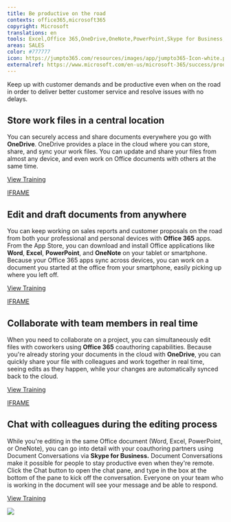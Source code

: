 ```yaml
---
title: Be productive on the road
contexts: office365,microsoft365
copyright: Microsoft
translations: en
tools: Excel,Office 365,OneDrive,OneNote,PowerPoint,Skype for Business,Word
areas: SALES
color: #777777
icon: https://jumpto365.com/resources/images/app/jumpto365-Icon-white.png
externalref: https://www.microsoft.com/en-us/microsoft-365/success/productivitylibrary/be-productive-on-the-road
---
```

Keep up with customer demands and be productive even when on the road in order to deliver better customer service and resolve issues with no delays.


## Store work files in a central location

You can securely access and share documents everywhere you go with **OneDrive**. OneDrive provides a place in the cloud where you can store, share, and sync your work files. You can update and share your files from almost any device, and even work on Office documents with others at the same time.

[View Training](https://support.office.com/en-us/article/Me-and-my-docs-f4038601-67d7-465c-82be-11e15eac1bf8?ui=en-US&rs=en-US&ad=US)

[IFRAME](https://www.microsoft.com/en-us/videoplayer/embed/RE1US0a)

## Edit and draft documents from anywhere

You can keep working on sales reports and customer proposals on the road from both your professional and personal devices with **Office 365** apps. From the App Store, you can download and install Office applications like **Word**, **Excel**, **PowerPoint**, and **OneNote** on your tablet or smartphone. Because your Office 365 apps sync across devices, you can work on a document you started at the office from your smartphone, easily picking up where you left off.

[View Training](https://support.office.com/en-US/article/Set-up-Office-apps-and-email-on-a-mobile-device-7dabb6cb-0046-40b6-81fe-767e0b1f014f)

[IFRAME](https://www.microsoft.com/en-us/videoplayer/embed/RE1URXj)

## Collaborate with team members in real time

When you need to collaborate on a project, you can simultaneously edit files with coworkers using **Office 365** coauthoring capabilities. Because you're already storing your documents in the cloud with **OneDrive**, you can quickly share your file with colleagues and work together in real time, seeing edits as they happen, while your changes are automatically synced back to the cloud.

[View Training](https://support.office.com/en-US/article/Document-collaboration-and-co-authoring-EE1509B4-1F6E-401E-B04A-782D26F564A4)

[IFRAME](https://www.microsoft.com/en-us/videoplayer/embed/RE1UCnb)

## Chat with colleagues during the editing process

While you're editing in the same Office document (Word, Excel, PowerPoint, or OneNote), you can go into detail with your coauthoring partners using Document Conversations via **Skype for Business.** Document Conversations make it possible for people to stay productive even when they're remote. Click the Chat button to open the chat pane, and type in the box at the bottom of the pane to kick off the conversation. Everyone on your team who is working in the document will see your message and be able to respond.

[View Training](https://support.office.com/en-US/article/Have-a-Skype-chat-while-you-work-in-Office-Online-832cf337-94e1-46b3-9296-0291f9375d58)

![](http://img-prod-cms-rt-microsoft-com.akamaized.net/cms/api/am/imageFileData/RE1N07T?ver=e3f3)

